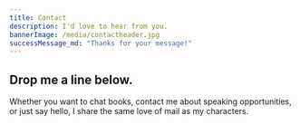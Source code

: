 ```yaml
---
title: Contact
description: I'd love to hear from you.
bannerImage: /media/contactheader.jpg
successMessage_md: "Thanks for your message!"
---
```


## Drop me a line below.

Whether you want to chat books, contact me about speaking opportunities, or just say hello, I share the same love of mail as my characters.
